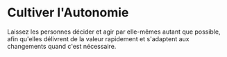 # Cultiver l'Autonomie

<summary>
Laissez les personnes décider et agir par elle-mêmes autant que possible, afin qu'elles délivrent de la valeur rapidement et s'adaptent aux changements quand c'est nécessaire.
</summary>
